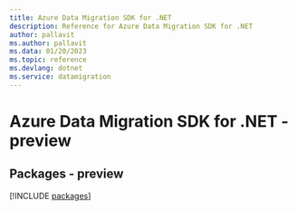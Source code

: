 ```yaml
---
title: Azure Data Migration SDK for .NET
description: Reference for Azure Data Migration SDK for .NET
author: pallavit
ms.author: pallavit
ms.data: 01/20/2023
ms.topic: reference
ms.devlang: dotnet
ms.service: datamigration
---
```

# Azure Data Migration SDK for .NET - preview
## Packages - preview
[!INCLUDE [packages](data-migration-index.md)]